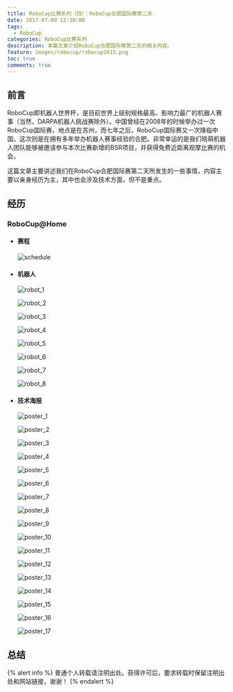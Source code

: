 ```yaml
---
title: RoboCup比赛系列（四）：RoboCup合肥国际赛第二天
date: 2017-07-09 12:30:00
tags:
  - RoboCup
categories: RoboCup比赛系列
description: 本篇文章介绍RoboCup合肥国际赛第二天的相关内容。
feature: images/robocup/robocup2015.png
toc: true
comments: true
---
```


## 前言

RoboCup即机器人世界杯，是目前世界上级别规格最高、影响力最广的机器人赛事（当然，DARPA机器人挑战赛除外）。中国曾经在2008年的时候举办过一次RoboCup国际赛，地点是在苏州，而七年之后，RoboCup国际赛又一次降临中国，这次则是在拥有多年举办机器人赛事经验的合肥。非常幸运的是我们晓萌机器人团队能够被邀请参与本次比赛新增的BSR项目，并获得免费近距离观摩比赛的机会。

这篇文章主要讲述我们在RoboCup合肥国际赛第二天所发生的一些事情，内容主要以亲身经历为主，其中也会涉及技术方面，但不是重点。

<!--more-->

## 经历

### RoboCup@Home

- #### 赛程

  ![schedule](../../../../../images/hefei/day_2/robocup@home/schedule/schedule.jpg)

- #### 机器人

  ![robot_1](../../../../../images/hefei/day_2/robocup@home/robot/robot_1.jpg)

  ![robot_2](../../../../../images/hefei/day_2/robocup@home/robot/robot_2.jpg)

  ![robot_3](../../../../../images/hefei/day_2/robocup@home/robot/robot_3.jpg)

  ![robot_4](../../../../../images/hefei/day_2/robocup@home/robot/robot_4.jpg)

  ![robot_5](../../../../../images/hefei/day_2/robocup@home/robot/robot_5.jpg)

  ![robot_6](../../../../../images/hefei/day_2/robocup@home/robot/robot_6.jpg)

  ![robot_7](../../../../../images/hefei/day_2/robocup@home/robot/robot_7.jpg)

  ![robot_8](../../../../../images/hefei/day_2/robocup@home/robot/robot_8.jpg)

- #### 技术海报

  ![poster_1](../../../../../images/hefei/day_2/robocup@home/poster/poster_1.jpg)

  ![poster_2](../../../../../images/hefei/day_2/robocup@home/poster/poster_2.jpg)

  ![poster_3](../../../../../images/hefei/day_2/robocup@home/poster/poster_3.jpg)

  ![poster_4](../../../../../images/hefei/day_2/robocup@home/poster/poster_4.jpg)

  ![poster_5](../../../../../images/hefei/day_2/robocup@home/poster/poster_5.jpg)

  ![poster_6](../../../../../images/hefei/day_2/robocup@home/poster/poster_6.jpg)

  ![poster_7](../../../../../images/hefei/day_2/robocup@home/poster/poster_7.jpg)

  ![poster_8](../../../../../images/hefei/day_2/robocup@home/poster/poster_8.jpg)

  ![poster_9](../../../../../images/hefei/day_2/robocup@home/poster/poster_9.jpg)

  ![poster_10](../../../../../images/hefei/day_2/robocup@home/poster/poster_10.jpg)

  ![poster_11](../../../../../images/hefei/day_2/robocup@home/poster/poster_11.jpg)

  ![poster_12](../../../../../images/hefei/day_2/robocup@home/poster/poster_12.jpg)

  ![poster_13](../../../../../images/hefei/day_2/robocup@home/poster/poster_13.jpg)

  ![poster_14](../../../../../images/hefei/day_2/robocup@home/poster/poster_14.jpg)

  ![poster_15](../../../../../images/hefei/day_2/robocup@home/poster/poster_15.jpg)

  ![poster_16](../../../../../images/hefei/day_2/robocup@home/poster/poster_16.jpg)

  ![poster_17](../../../../../images/hefei/day_2/robocup@home/poster/poster_17.jpg)

## 总结

{% alert info %}
普通个人转载请注明出处。获得许可后，要求转载时保留注明出处和网站链接，谢谢！
{% endalert %}
